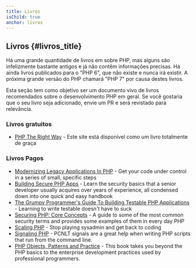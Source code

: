 ```yaml
---
title: Livros
isChild: true
anchor: livros
---
```


## Livros {#livros_title}

Há uma grande quantidade de livros em sobre PHP, mas alguns são infelizmente bastante antigos e já não contêm 
informações precisas. Há ainda livros publicados para o "PHP 6", que não existe e nunca irá existir. A próxima grande 
versão do PHP chamará "PHP 7" por causa destes livros.

Esta seção tem como objetivo ser um documento vivo de livros recomendados sobre o desenvolvimento PHP em geral. Se 
você gostaria que o seu livro seja adicionado, envie um PR e será revistado para relevância.

### Livros gratuitos

* [PHP The Right Way](https://leanpub.com/phptherightway/) - Este site está disponível como um livro totalmente de graça

### Livros Pagos

* [Modernizing Legacy Applications In PHP](https://leanpub.com/mlaphp) - Get 
your code under control in a series of small, specific steps
* [Building Secure PHP Apps](https://leanpub.com/buildingsecurephpapps) - Learn the security basics that a senior 
developer usually acquires over years of experience, all condensed down into one quick and easy handbook
* [The Grumpy Programmer's Guide To Building Testable PHP Applications](https://leanpub.com/grumpy-testing) - Learning 
to write testable doesn't have to suck
* [Securing PHP: Core Concepts](https://leanpub.com/securingphp-coreconcepts) - A guide to some of the most common 
security terms and provides some examples of them in every day PHP
* [Scaling PHP](https://leanpub.com/scalingphp) - Stop playing sysadmin and get back to coding
* [Signaling PHP](https://leanpub.com/signalingphp) - PCNLT signals are a great help when writing PHP scripts that run 
from the command line. 
* [PHP Objects, Patterns and Practice](https://books.google.com.br/books/about/PHP_Objects_Patterns_and_Practice.html?id=KZoAq_mbhXAC&redir_esc=y) - This book takes you beyond the PHP basics to the enterprise development practices used by professional programmers.
